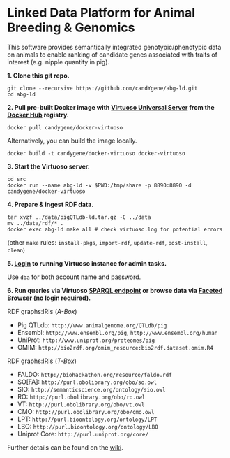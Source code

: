 # Linked Data Platform for Animal Breeding & Genomics

This software provides semantically integrated genotypic/phenotypic data on animals to enable ranking of candidate genes associated with traits of interest (e.g. nipple quantity in pig).

**1. Clone this git repo.**

```
git clone --recursive https://github.com/candYgene/abg-ld.git
cd abg-ld
```

**2. Pull pre-built Docker image with [Virtuoso Universal Server](http://virtuoso.openlinksw.com/) from the [Docker Hub](https://hub.docker.com) registry.**

`docker pull candygene/docker-virtuoso`

Alternatively, you can build the image locally.

`docker build -t candygene/docker-virtuoso docker-virtuoso`

**3. Start the Virtuoso server.**

```
cd src
docker run --name abg-ld -v $PWD:/tmp/share -p 8890:8890 -d candygene/docker-virtuoso
```

**4. Prepare & ingest RDF data.**

```
tar xvzf ../data/pigQTLdb-ld.tar.gz -C ../data
mv ../data/rdf/* .
docker exec abg-ld make all # check virtuoso.log for potential errors
```
(other `make` rules: `install-pkgs`, `import-rdf`, `update-rdf`, `post-install`, `clean`)

**5. [Login](http://localhost:8890/conductor) to running Virtuoso instance for admin tasks.**

Use `dba` for both account name and password.

**6. Run queries via Virtuoso [SPARQL endpoint](http://localhost:8890/sparql) or browse data via [Faceted Browser](http://localhost:8890/fct/) (no login required).**

RDF graphs:IRIs (_A-Box_)
  * Pig QTLdb: `http://www.animalgenome.org/QTLdb/pig`
  * Ensembl: `http://www.ensembl.org/pig`, `http://www.ensembl.org/human`
  * UniProt: `http://www.uniprot.org/proteomes/pig`
  * OMIM: `http://bio2rdf.org/omim_resource:bio2rdf.dataset.omim.R4`

RDF graphs:IRIs (_T-Box_)
  * FALDO: `http://biohackathon.org/resource/faldo.rdf`
  * SO[FA]: `http://purl.obolibrary.org/obo/so.owl`
  * SIO: `http://semanticscience.org/ontology/sio.owl`
  * RO: `http://purl.obolibrary.org/obo/ro.owl`
  * VT: `http://purl.obolibrary.org/obo/vt.owl`
  * CMO: `http://purl.obolibrary.org/obo/cmo.owl`
  * LPT: `http://purl.bioontology.org/ontology/LPT`
  * LBO: `http://purl.bioontology.org/ontology/LBO`
  * Uniprot Core: `http://purl.uniprot.org/core/`

Further details can be found on the [wiki](https://github.com/candYgene/abg-ld/wiki/Home).
